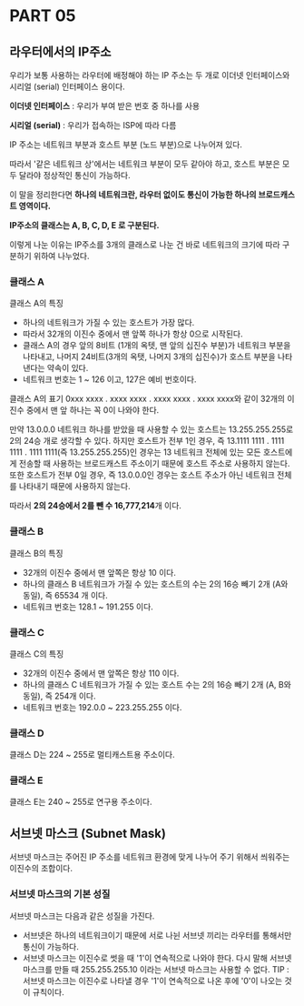 # PART 05

## 라우터에서의 IP주소

우리가 보통 사용하는 라우터에 배정해야 하는 IP 주소는 두 개로 이더넷 인터페이스와 시리얼 (serial) 인터페이스 용이다.

**이더넷 인터페이스** : 우리가 부여 받은 번호 중 하나를 사용

**시리얼 (serial)** : 우리가 접속하는 ISP에 따라 다름

IP 주소는 네트워크 부분과 호스트 부분 (노드 부분)으로 나누어져 있다.


따라서 '같은 네트워크 상'에서는 네트워크 부분이 모두 같아야 하고, 호스트 부분은 모두 달라야 정상적인 통신이 가능하다.

이 말을 정리한다면
**하나의 네트워크란, 라우터 없이도 통신이 가능한 하나의 브로드캐스트 영역이다.**

**IP주소의 클래스는 A, B, C, D, E 로 구분된다.**

이렇게 나눈 이유는 IP주소를 3개의 클래스로 나눈 건 바로 네트워크의 크기에 따라 구분하기 위하여 나누었다.

### 클래스 A

클래스 A의 특징

- 하나의 네트워크가 가질 수 있는 호스트가 가장 많다.
- 따라서 32개의 이진수 중에서 맨 앞쪽 하나가 항상 0으로 시작된다.
- 클래스 A의 경우 앞의 8비트 (1개의 옥텟, 맨 앞의 십진수 부분)가 네트워크 부분을 나타내고, 나머지 24비트(3개의 옥탯, 나머지 3개의 십진수)가 호스트 부분을 나타낸다는 약속이 있다.
- 네트워크 번호는 1 ~ 126 이고, 127은 예비 번호이다.

클래스 A의 표기
0xxx xxxx . xxxx xxxx . xxxx xxxx . xxxx xxxx와 같이 32개의 이진수 중에서
맨 앞 하나는 꼭 0이 나와야 한다.

만약 13.0.0.0 네트워크 하나를 받았을 때 사용할 수 있는 호스트는 13.255.255.255로
2의 24승 개로 생각할 수 있다.
하지만 호스트가 전부 1인 경우, 즉 13.1111 1111 . 1111 1111 . 1111 1111(즉 13.255.255.255)인 경우는 13 네트워크 전체에 있는 모든 호스트에게 전송할 때 사용하는 브로드캐스트 주소이기 때문에 호스트 주소로 사용하지 않는다.
또한 호스트가 전부 0일 경우, 즉 13.0.0.0인 경우는 호스트 주소가 아닌 네트워크 전체를 나타내기 때문에 사용하지 않는다.

따라서 **2의 24승에서 2를 뺀 수 16,777,214**개 이다.

### 클래스 B

클래스 B의 특징

- 32개의 이진수 중에서 맨 앞쪽은 항상 10 이다.
- 하나의 클래스 B 네트워크가 가질 수 있는 호스트의 수는 2의 16승 빼기 2개 (A와 동일), 즉 65534 개 이다.
- 네트워크 번호는 128.1 ~ 191.255 이다.

### 클래스 C

클래스 C의 특징

- 32개의 이진수 중에서 맨 앞쪽은 항상 110 이다.
- 하나의 클래스 C 네트워크가 가질 수 있는 호스트 수는 2의 16승 빼기 2개 (A, B와 동일), 즉 254개 이다.
- 네트워크 번호는 192.0.0 ~ 223.255.255 이다.

### 클래스 D

클래스 D는 224 ~ 255로 멀티캐스트용 주소이다.

### 클래스 E

클래스 E는 240 ~ 255로 연구용 주소이다.

## 서브넷 마스크 (Subnet Mask)

서브넷 마스크는 주어진 IP 주소를 네트워크 환경에 맞게 나누어 주기 위해서 씌워주는 이진수의 조합이다.

### 서브넷 마스크의 기본 성질

서브넷 마스크는 다음과 같은 성질을 가진다.

- 서브넷은 하나의 네트워크이기 때문에 서로 나뉜 서브넷 끼리는 라우터를 통해서만 통신이 가능하다.
- 서브넷 마스크는 이진수로 썻을 때 '1'이 연속적으로 나와야 한다.
다시 말해 서브넷 마스크를 만들 때 255.255.255.10 이라는 서브넷 마스크는 사용할 수 없다.
TIP : 서브넷 마스크는 이진수로 나타낼 경우 '1'이 연속적으로 나온 후에 '0'이 나오는 것이 규칙이다.